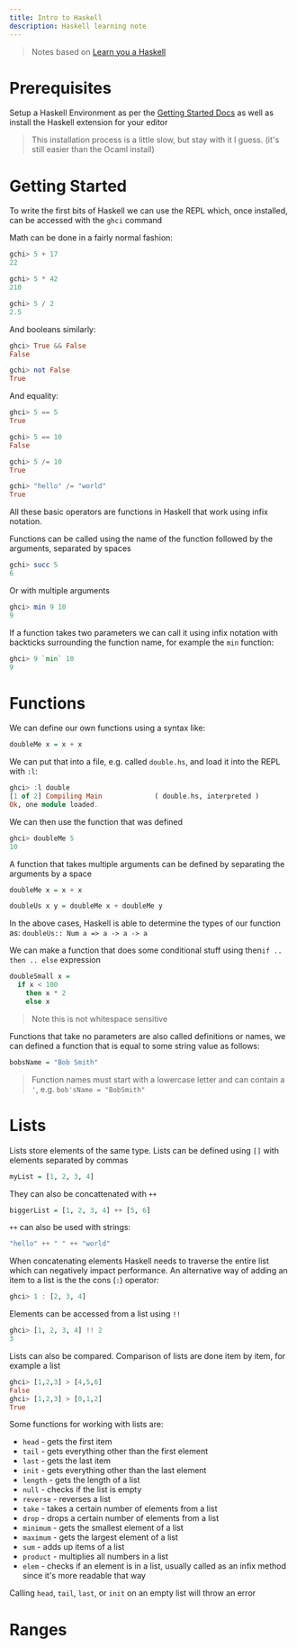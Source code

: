 ```yaml
---
title: Intro to Haskell
description: Haskell learning note
---
```


> Notes based on [Learn you a Haskell](https://learnyouahaskell.com/)

# Prerequisites

Setup a Haskell Environment as per the [Getting Started Docs](https://www.haskell.org/get-started) as well as install the Haskell extension for your editor

> This installation process is a little slow, but stay with it I guess. (it's still easier than the Ocaml install)

# Getting Started

To write the first bits of Haskell we can use the REPL which, once installed, can be accessed with the `ghci` command

Math can be done in a fairly normal fashion:

```haskell
gchi> 5 + 17
22

gchi> 5 * 42
210

gchi> 5 / 2
2.5
```

And booleans similarly:

```haskell
ghci> True && False
False

gchi> not False
True
```

And equality:

```haskell
ghci> 5 == 5
True

gchi> 5 == 10
False

gchi> 5 /= 10
True

gchi> "hello" /= "world"
True
```

All these basic operators are functions in Haskell that work using infix notation.

Functions can be called using the name of the function followed by the arguments, separated by spaces

```haskell
gchi> succ 5
6
```

Or with multiple arguments

```haskell
ghci> min 9 10
9
```

If a function takes two parameters we can call it using infix notation with backticks surrounding the function name, for example the `min` function:

```haskell
ghci> 9 `min` 10
9
```

# Functions

We can define our own functions using a syntax like:

```haskell title="double.hs"
doubleMe x = x + x
```

We can put that into a file, e.g. called `double.hs`, and load it into the REPL with `:l`:

```haskell
ghci> :l double
[1 of 2] Compiling Main             ( double.hs, interpreted )
Ok, one module loaded.
```

We can then use the function that was defined

```haskell
ghci> doubleMe 5
10
```

A function that takes multiple arguments can be defined by separating the arguments by a space

```haskell title="double.hs"
doubleMe x = x + x

doubleUs x y = doubleMe x + doubleMe y
```

In the above cases, Haskell is able to determine the types of our function as: `doubleUs:: Num a => a -> a -> a`

We can make a function that does some conditional stuff using then`if .. then .. else` expression

```haskell title="double.hs"
doubleSmall x =
  if x < 100
    then x * 2
    else x
```

> Note this is not whitespace sensitive

Functions that take no parameters are also called definitions or names, we can defined a function that is equal to some string value as follows:

```haskell
bobsName = "Bob Smith"
```

> Function names must start with a lowercase letter and can contain a `'`, e.g. `bob'sName = "BobSmith"`

# Lists

Lists store elements of the same type. Lists can be defined using `[]` with elements separated by commas

```haskell
myList = [1, 2, 3, 4]
```

They can also be concattenated with `++`

```haskell
biggerList = [1, 2, 3, 4] ++ [5, 6]
```

`++` can also be used with strings:

```haskell
"hello" ++ " " ++ "world"
```

When concatenating elements Haskell needs to traverse the entire list which can negatively impact performance. An alternative way of adding an item to a list is the the cons (`:`) operator:

```haskell
ghci> 1 : [2, 3, 4]
```

Elements can be accessed from a list using `!!`

```haskell
ghci> [1, 2, 3, 4] !! 2
3
```

Lists can also be compared. Comparison of lists are done item by item, for example a list

```haskell
ghci> [1,2,3] > [4,5,6]
False
ghci> [1,2,3] > [0,1,2]
True
```

Some functions for working with lists are:

- `head` - gets the first item
- `tail` - gets everything other than the first element
- `last` - gets the last item
- `init` - gets everything other than the last element
- `length` - gets the length of a list
- `null` - checks if the list is empty
- `reverse` - reverses a list
- `take` - takes a certain number of elements from a list
- `drop` - drops a certain number of elements from a list
- `minimum` - gets the smallest element of a list
- `maximum` - gets the largest element of a list
- `sum` - adds up items of a list
- `product` - multiplies all numbers in a list
- `elem` - checks if an element is in a list, usually called as an infix method since it's more readable that way

Calling `head`, `tail`, `last`, or `init` on an empty list will throw an error

# Ranges
